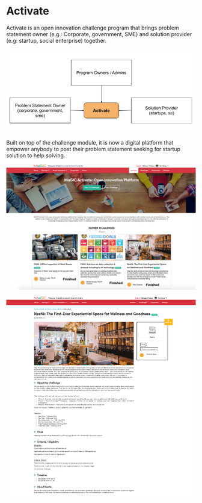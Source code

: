 # Activate

Activate is an open innovation challenge program that brings problem statement owner \(e.g.: Corporate, government, SME\) and solution provider \(e.g: startup, social enterprise\) together.

![](../../.gitbook/assets/untitled-drawing.png)

Built on top of the challenge module, it is now a digital platform that empower anybody to post their problem statement seeking for startup solution to help solving.

![MaGIC Activate front page](../../.gitbook/assets/screenshot-2021-03-02-at-12.49.57-am.png)

![View Challenge page](../../.gitbook/assets/activate-view%20%281%29.png)


